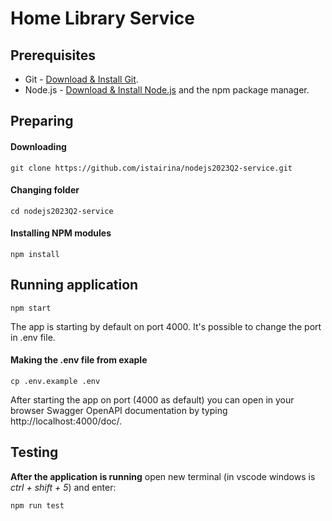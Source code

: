 # Home Library Service

## Prerequisites

- Git - [Download & Install Git](https://git-scm.com/downloads).
- Node.js - [Download & Install Node.js](https://nodejs.org/en/download/) and the npm package manager.

## Preparing
#### Downloading

```
git clone https://github.com/istairina/nodejs2023Q2-service.git
```

#### Changing folder

```
cd nodejs2023Q2-service
```

#### Installing NPM modules

```
npm install
```

## Running application

```
npm start
```
The app is starting by default on port 4000. It's possible to change the port in .env file.

#### Making the .env file from exaple
```
cp .env.example .env
```

After starting the app on port (4000 as default) you can open
in your browser Swagger OpenAPI documentation by typing http://localhost:4000/doc/.

## Testing

**After the application is running** open new terminal (in vscode windows is *ctrl + shift + 5*) and enter:

```
npm run test
```



